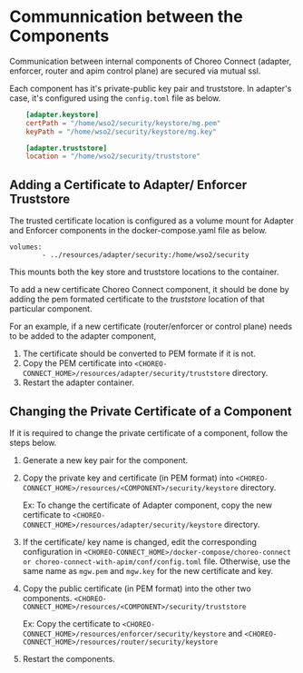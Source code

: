 # Communnication between the Components

Communication between internal components of Choreo Connect (adapter, enforcer, router and apim control plane) are secured via mutual ssl.

Each component has it's private-public key pair and truststore. In adapter's case, it's configured using the `config.toml` file as below.

```toml
    [adapter.keystore] 
    certPath = "/home/wso2/security/keystore/mg.pem"
    keyPath = "/home/wso2/security/keystore/mg.key"

    [adapter.truststore]
    location = "/home/wso2/security/truststore"
```

## Adding a Certificate to Adapter/ Enforcer Truststore

The trusted certificate location is configured as a volume mount for Adapter and Enforcer components in the docker-compose.yaml file as below.

``` tab="docker-compose.yaml"
volumes:
        - ../resources/adapter/security:/home/wso2/security
```

This mounts both the key store and truststore locations to the container.

To add a new certificate Choreo Connect component, it should be done by adding the pem formated certificate to the *truststore* location of that particular component.

For an example, if a new certificate (router/enforcer or control plane) needs to be added to the adapter component,

1. The certificate should be converted to PEM formate if it is not.
2. Copy the PEM certificate into `<CHOREO-CONNECT_HOME>/resources/adapter/security/truststore` directory.
3. Restart the adapter container.

## Changing the Private Certificate of a Component
If it is required to change the private certificate of a component, follow the steps below.

1. Generate a new key pair for the component.
   
2. Copy the private key and certificate (in PEM format) into `<CHOREO-CONNECT_HOME>/resources/<COMPONENT>/security/keystore` directory.

    Ex: To change the certificate of Adapter component, copy the new certificate to `<CHOREO-CONNECT_HOME>/resources/adapter/security/keystore` directory.

3. If the certificate/ key name is changed, edit the corresponding configuration in `<CHOREO-CONNECT_HOME>/docker-compose/choreo-connect or choreo-connect-with-apim/conf/config.toml` file. Otherwise, use the same name as `mgw.pem` and `mgw.key` for the new certificate and key.

4. Copy the public certificate (in PEM format) into the other two components. `<CHOREO-CONNECT_HOME>/resources/<COMPONENT>/security/truststore`

    Ex: Copy the certificate to `<CHOREO-CONNECT_HOME>/resources/enforcer/security/keystore` and `<CHOREO-CONNECT_HOME>/resources/router/security/keystore`

5. Restart the components.
